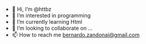 - 👋 Hi, I’m @httbz
- 👀 I’m interested in programming
- 🌱 I’m currently learning Html
- 💞️ I’m looking to collaborate on ...
- 📫 How to reach me bernardo.zandonai@gmail.com

<!---
httbz/httbz is a ✨ special ✨ repository because its `README.md` (this file) appears on your GitHub profile.
You can click the Preview link to take a look at your changes.
--->
